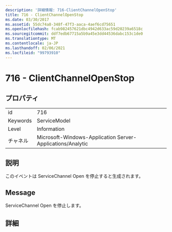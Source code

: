 ```yaml
---
description: '詳細情報: 716-ClientChannelOpenStop'
title: 716 - ClientChannelOpenStop
ms.date: 03/30/2017
ms.assetid: 55dc74a8-348f-47f3-aaca-4aef6cd75651
ms.openlocfilehash: fcab982457621dbc4942d633ac59d20239a6518c
ms.sourcegitcommit: ddf7edb67715a5b9a45e3dd44536dabc153c1de0
ms.translationtype: MT
ms.contentlocale: ja-JP
ms.lasthandoff: 02/06/2021
ms.locfileid: "99793910"
---
```

# <a name="716---clientchannelopenstop"></a>716 - ClientChannelOpenStop

## <a name="properties"></a>プロパティ  
  
|||  
|-|-|  
|id|716|  
|Keywords|ServiceModel|  
|Level|Information|  
|チャネル|Microsoft-Windows-Application Server-Applications/Analytic|  
  
## <a name="description"></a>説明  

 このイベントは ServiceChannel Open を停止すると生成されます。  
  
## <a name="message"></a>Message  

 ServiceChannel Open を停止します。  
  
## <a name="details"></a>詳細

